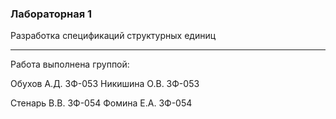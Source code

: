 ### Лабораторная 1
Разработка спецификаций структурных единиц
___
Работа выполнена группой:

Обухов А.Д. ЗФ-053
Никишина О.В. ЗФ-053

Стенарь В.В. ЗФ-054
Фомина Е.А. ЗФ-054
